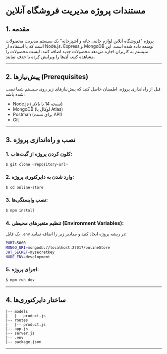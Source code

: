 # مستندات پروژه مدیریت فروشگاه آنلاین

## 1. مقدمه

پروژه "فروشگاه آنلاین لوازم جانبی خانه و آشپزخانه" یک سیستم مدیریت محصولات است که با استفاده از Node.js، Express و MongoDB توسعه داده شده است. این سیستم به کاربران اجازه می‌دهد محصولات جدید اضافه کنند، لیست محصولات را مشاهده کنند، آن‌ها را ویرایش کرده یا حذف نمایند.

---

## 2. پیش‌نیازها (Prerequisites)

قبل از راه‌اندازی پروژه، اطمینان حاصل کنید که پیش‌نیازهای زیر روی سیستم شما نصب شده باشد:

- Node.js (نسخه 14 یا بالاتر)
- MongoDB (لوکال یا Atlas)
- Postman (برای تست API)
- Git

---

## 3. نصب و راه‌اندازی پروژه

### 1. کلون کردن پروژه از گیت‌هاب:

```bash
$ git clone <repository-url>
```

### 2. وارد شدن به دایرکتوری پروژه:

```bash
$ cd online-store
```

### 3. نصب وابستگی‌ها:

```bash
$ npm install
```

### 4. تنظیم متغیرهای محیطی (Environment Variables):

یک فایل `.env` در ریشه پروژه ایجاد کنید و مقادیر زیر را اضافه نمایید:

```bash
PORT=5000
MONGO_URI=mongodb://localhost:27017/onlineStore
JWT_SECRET=mysecretkey
NODE_ENV=development
```

### 5. اجرای پروژه:

```bash
$ npm run dev
```

---

## 4. ساختار دایرکتوری‌ها

```
|-- models
|   |-- product.js
|-- routes
|   |-- product.js
|-- app.js
|-- server.js
|-- .env
|-- package.json
```

---
